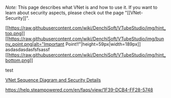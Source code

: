*Note:* This page describes what VNet is and how to use it. If you want to learn about security aspects, please check out the page "[[VNet-Security]]".

[[https://raw.githubusercontent.com/wiki/DenchiSoft/VTubeStudio/img/hint_top.png]]
[[https://raw.githubusercontent.com/wiki/DenchiSoft/VTubeStudio/img/bunny_point.png|alt="Important Point!!"|height=59px|width=189px]]<br/>
asdasdasdasfsfsassf
[[https://raw.githubusercontent.com/wiki/DenchiSoft/VTubeStudio/img/hint_bottom.png]]

 test


[VNet Sequence Diagram and Security Details](https://denchisoft.com/wp-content/uploads/2023/04/vnet_setup_v1.pdf)


https://help.steampowered.com/en/faqs/view/1F39-DCB4-FF28-5748